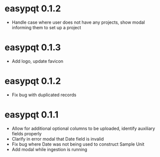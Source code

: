 # easypqt 0.1.2

* Handle case where user does not have any projects, show modal informing them to set up a project

# easypqt 0.1.3

* Add logo, update favicon

# easypqt 0.1.2

* Fix bug with duplicated records

# easypqt 0.1.1

* Allow for additional optional columns to be uploaded, identify auxiliary fields properly
* Clarify in error modal that Date field is invalid
* Fix bug where Date was not being used to construct Sample Unit
* Add modal while ingestion is running
